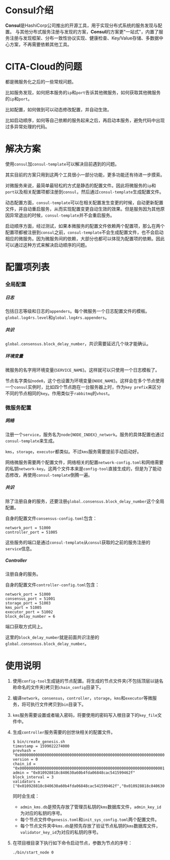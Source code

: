 # Consul介绍

**Consul**是HashiCorp公司推出的开源工具，用于实现分布式系统的服务发现与配置。 与其他分布式服务注册与发现的方案，**Consul**的方案更"一站式"，内置了服务注册与发现框架、分布一致性协议实现、健康检查、Key/Value存储、多数据中心方案，不再需要依赖其他工具。

# CITA-Cloud的问题

都是微服务化之后的一些常规问题。

比如服务发现，如何把本服务的`ip`和`port`告诉其他微服务，如何获取其他微服务的`ip`和`port`。

比如配置，如何做到可以动态修改配置，并自动生效。

比如启动顺序，如何等自己依赖的服务起来之后，再启动本服务，避免代码中出现过多异常处理的代码。

# 解决方案

使用`consul`加`consul-template`可以解决目前遇到的问题。

其实目前的方案只用到这两个工具很小一部分功能，更多功能还有待进一步摸索。

对微服务来说，最简单最轻松的方式是静态的配置文件。因此将微服务的`ip`和`port`以及相关配置项都注册到`consul`，然后通过`consul-template`生成配置文件。

动态配置方面，`consul-template`可以在相关配置发生变更的时候，自动更新配置文件，并自动重启服务，从而实现配置变更自动生效的效果。但是服务因为其他原因异常退出的时候，`consul-template`并不会重启服务。

启动顺序方面，经过测试，如果本微服务的配置文件依赖两个配置项，那么在两个配置项都被注册到`consul`之前，`consul-template`不会生成配置文件，也不会启动相应的微服务。因为微服务间的依赖，大部分也都可以体现为配置项的依赖。因此可以通过这种方式来解决启动顺序的问题。

# 配置项列表

### 全局配置

##### 日志

包括日志等级和日志的`appenders`。每个微服务一个日志配置文件的模板。`global.log4rs.level`和`global.log4rs.appenders`。

##### 共识

`global.consensus.block_delay_number`，共识需要延迟几个块才能确认。

##### 环境变量

微服务的名字用环境变量(`SERVICE_NAME`)。这样就可以只使用一个日志模板了。

节点名字类似`node0`，这个也设置为环境变量(`NODE_NAME`)。这样会在多个节点使用一个`consul`实例时，比如四个节点跑在一台服务器上时，作为`key prefix`来区分不同的节点相同的`key`。作用类似于`rabbitmq`的`vhost`。

### 微服务配置

##### 网络

注册一个`service`，服务名为`node{NODE_INDEX}_network`。服务的具体配置也通过`consul-template`来生成。

`kms`，`storage`，`executor`都类似。不过`kms`服务需要提前手动启动好。

网络微服务需要两个配置文件，网络相关的配置`network-config.toml`和网络需要的私钥`network-key`。这两个文件本来是`config-tool`直接生成的，但是为了能动态修改，再使用`consul-template`倒腾一遍。

##### 共识

除了注册自身的服务，还要注册`global.consensus.block_delay_number`这个全局配置。

自身的配置文件`consensus-config.toml`包含：

```
network_port = 51000
controller_port = 51005
```

这些服务的端口是通过`consul-template`从`consul`获取的之前的服务注册的`service`信息。

##### Controller

注册自身的服务。

自身的配置文件`controller-config.toml`包含：

```
network_port = 51000
consensus_port = 51001
storage_port = 51003
kms_port = 51005
executor_port = 51002
block_delay_number = 6
```

端口获取方式同上。

这里的`block_delay_number`就是前面共识注册的`global.consensus.block_delay_number`。

# 使用说明

1. 使用`config-tool`生成链的节点配置。将生成的节点文件夹(不包括顶层以链名称命名的文件夹)拷贝到`chain_config`目录下。

2. 编译`network`，`consensus`，`controller`，`storage`，`kms`和`executor`等微服务，将可执行文件拷贝到`bin`目录下。

3. `kms`服务需要设置或者输入密码，将要使用的密码写入根目录下的`key_file`文件中。

4. 生成`controller`服务需要的创世块相关的配置文件。

   ```
   $ bin/create_genesis.sh  
   timestamp = 1599022274000
   prevhash = "0x0000000000000000000000000000000000000000000000000000000000000000"
   version = 0
   chain_id = "0x0000000000000000000000000000000000000000000000000000000000000001"
   admin = "0x010928818c840630a60b4fda06848cac541599462f"
   block_interval = 3
   validators = ["0x010928818c840630a60b4fda06848cac541599462f","0x010928818c840630a60b4fda06848cac541599462f",]
   ```

   同时会生成：

   - `admin_kms.db`是预先存放了管理员私钥的`kms`数据库文件，`admin_key_id`为对应的私钥的序号。
   - 每个节点文件中`genesis.toml`和`init_sys_config.toml`两个配置文件。
   - 每个节点文件夹中`kms.db`是预先存放了验证节点私钥的`kms`数据库文件，`validator_key_id`为对应的私钥的序号。

5. 在项目根目录下执行如下命令启动节点，参数为节点的序号：

   ```
   ./bin/start_node 0
   ```



